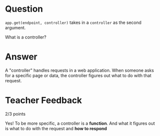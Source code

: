 # Question

`app.get(endpoint, controller)` takes in a `controller` as the second argument.

What is a controller?

# Answer
A "controller" handles requests in a web application. When someone asks for a specific page or data, the controller figures out what to do with that request.

# Teacher Feedback

2/3 points

Yes! To be more specific, a controller is a **function**. And what it figures out is what to do with the request and **how to respond**